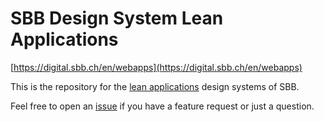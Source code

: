 # SBB Design System Lean Applications

[https://digital.sbb.ch/en/webapps](https://digital.sbb.ch/en/webapps)

This is the repository for the [lean applications](https://digital.sbb.ch/en/webapps) design systems of SBB.

Feel free to open an [issue](https://github.com/sbb-design-systems/design-system-webapp-documentation/issues/new/choose) if you have a feature request or just a question.